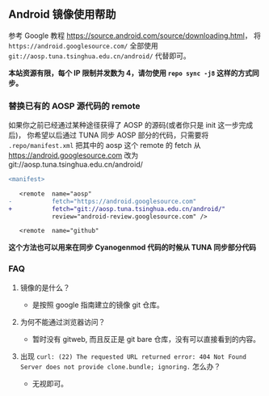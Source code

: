 ## Android 镜像使用帮助

参考 Google 教程 <https://source.android.com/source/downloading.html>，
将 `https://android.googlesource.com/` 全部使用 `git://aosp.tuna.tsinghua.edu.cn/android/` 代替即可。

**本站资源有限，每个 IP 限制并发数为 4，请勿使用 `repo sync -j8`
这样的方式同步。**

### 替换已有的 AOSP 源代码的 remote

如果你之前已经通过某种途径获得了 AOSP 的源码(或者你只是 init 这一步完成后)，
你希望以后通过 TUNA 同步 AOSP 部分的代码，只需要将
`.repo/manifest.xml` 把其中的 aosp 这个 remote 的 fetch 从
https://android.googlesource.com 改为 git://aosp.tuna.tsinghua.edu.cn/android/
```diff
<manifest>

   <remote  name="aosp"
-           fetch="https://android.googlesource.com"
+           fetch="git://aosp.tuna.tsinghua.edu.cn/android/"
            review="android-review.googlesource.com" />

   <remote  name="github"
```

**这个方法也可以用来在同步 Cyanogenmod 代码的时候从 TUNA 同步部分代码**

### FAQ

1. 镜像的是什么？

   - 是按照 google 指南建立的镜像 git 仓库。

2. 为何不能通过浏览器访问？

   - 暂时没有 gitweb, 而且反正是 git bare 仓库，没有可以直接看到的内容。

3. 出现 `curl: (22) The requested URL returned error: 404 Not Found
Server does not provide clone.bundle; ignoring.` 怎么办？

   - 无视即可。

